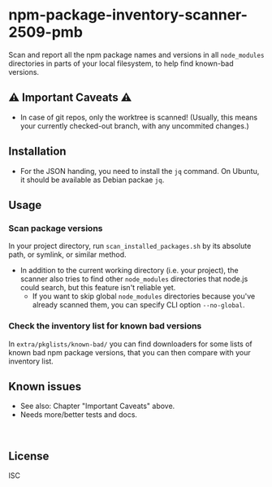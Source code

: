 ﻿
<!--#echo json="package.json" key="name" underline="=" -->
npm-package-inventory-scanner-2509-pmb
======================================
<!--/#echo -->

<!--#echo json="package.json" key="description" -->
Scan and report all the npm package names and versions in all `node_modules`
directories in parts of your local filesystem, to help find known-bad
versions.
<!--/#echo -->



⚠ Important Caveats ⚠
---------------------

* In case of git repos, only the worktree is scanned!
  (Usually, this means your currently checked-out branch,
  with any uncommited changes.)



Installation
------------

* For the JSON handing, you need to install the `jq` command.
  On Ubuntu, it should be available as Debian packae `jq`.



Usage
-----

### Scan package versions

In your project directory, run `scan_installed_packages.sh`
by its absolute path, or symlink, or similar method.

* In addition to the current working directory (i.e. your project),
  the scanner also tries to find other `node_modules` directories
  that node.js could search, but this feature isn't reliable yet.
  * If you want to skip global `node_modules` directories because you've
    already scanned them, you can specify CLI option `--no-global`.


### Check the inventory list for known bad versions

In `extra/pkglists/known-bad/` you can find downloaders
for some lists of known bad npm package versions,
that you can then compare with your inventory list.



Known issues
------------

* See also: Chapter "Important Caveats" above.
* Needs more/better tests and docs.





<!--#toc stop="scan" -->

&nbsp;


License
-------
<!--#echo json="package.json" key="license" -->
ISC
<!--/#echo -->
